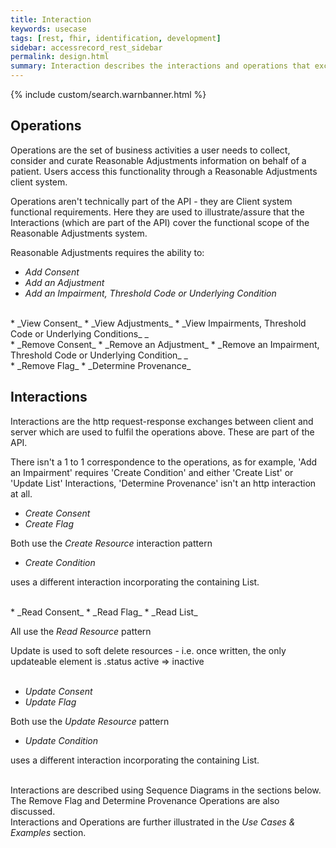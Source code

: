 ```yaml
---
title: Interaction
keywords: usecase
tags: [rest, fhir, identification, development]
sidebar: accessrecord_rest_sidebar
permalink: design.html
summary: Interaction describes the interactions and operations that exchange Reasonable Adjustment information via Spine using the FHIR&reg; Reasonable Adjustments API
---
```

{% include custom/search.warnbanner.html %}

## Operations ##

Operations are the set of business activities a user needs to collect, consider and curate Reasonable Adjustments information on behalf of a patient. Users access this functionality through a Reasonable Adjustments client system.  

Operations aren't technically part of the API - they are Client system functional requirements. Here they are used to illustrate/assure that the Interactions (which are part of the API) cover the functional scope of the Reasonable Adjustments system.  

Reasonable Adjustments requires the ability to:

* _Add Consent_
* _Add an Adjustment_
* _Add an Impairment, Threshold Code or Underlying Condition_ 
<br>
* _View Consent_
* _View Adjustments_
* _View Impairments, Threshold Code or Underlying Conditions_ _  
<br>
* _Remove Consent_
* _Remove an Adjustment_
* _Remove an Impairment, Threshold Code or Underlying Condition_ _  
<br>
* _Remove Flag_
* _Determine Provenance_  
<br>

## Interactions ##

Interactions are the http request-response exchanges between client and server which are used to fulfil the operations above. These are part of the API.

There isn't a 1 to 1 correspondence to the operations, as for example, 'Add an Impairment' requires 'Create Condition' and either 'Create List' or 'Update List' Interactions, 'Determine Provenance' isn't an http interaction at all.

* _Create Consent_
* _Create Flag_

Both use the _Create Resource_ interaction pattern

* _Create Condition_ 

uses a different interaction incorporating the containing List. 

<br>
* _Read Consent_
* _Read Flag_
* _Read List_

All use the _Read Resource_ pattern  

Update is used to soft delete resources - i.e. once written, the only updateable element is .status active => inactive
<br><br>
* _Update Consent_
* _Update Flag_

Both use the _Update Resource_ pattern

* _Update Condition_ 

uses a different interaction incorporating the containing List.
<br><br>

Interactions are described using Sequence Diagrams in the sections below.  
The Remove Flag and Determine Provenance Operations are also discussed. 
<br>
Interactions and Operations are further illustrated in the _Use Cases & Examples_ section.
